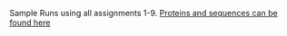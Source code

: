 Sample Runs using all assignments 1-9.
[Proteins and sequences can be found here](https://docs.google.com/document/d/1GGcd-DD-bHx2BzZeyhcpKIwHScpZxRx20NrG_un1sqc/edit?usp=sharing)
